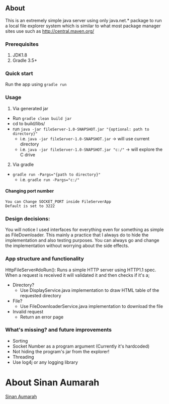 ## About
This is an extremely simple java server using only java.net.* package to run a local file explorer system which is similar to what most package manager sites use such as http://central.maven.org/

### Prerequisites
 1. JDK1.8
 2. Gradle 3.5+

### Quick start
Run the app using 
`gradle run`


### Usage
1. Via generated jar
  - Run `gradle clean build jar`
  - cd to build/libs/
  - run `java -jar fileServer-1.0-SNAPSHOT.jar "{optional: path to directory}"`
    - i.e. `java -jar fileServer-1.0-SNAPSHOT.jar` -> will use current directory
    - i.e. `java -jar fileServer-1.0-SNAPSHOT.jar "c:/"` -> will explore the C drive


2. Via gradle
  - `gradle run -Pargs="{path to directory}"`
    - i.e. `gradle run -Pargs="c:/" `
    
    
#### Changing port number 
    You can Change SOCKET_PORT inside FileServerApp
    Default is set to 3222
    
    
### Design decisions: 
You will notice I used interfaces for everything even for something as simple as FileDownloader. This mainly
a practice that I always do to hide the implementation and also testing purposes. You can always go and change the implementation without worrying about the side effects.

### App structure and functionality
HttpFileServer#doRun(): Runs a simple HTTP server using HTTP1.1 spec. When a request is received
  it will validated it and then checks if it's a;
- Directory?
    - Use DisplayService.java implementation to draw HTML table of the requested directory
- File?
   - Use FileDownloaderService.java implementation to download the file
- Invalid request
   - Return an error page



### What's missing? and future improvements
- Sorting
- Socket Number as a program argument (Currently it's hardcoded)
- Not hiding the program's jar from the explorer!
- Threading
- Use log4j or any logging library


# About Sinan Aumarah
[Sinan Aumarah](https://sinanaumarah.com)

    
    
